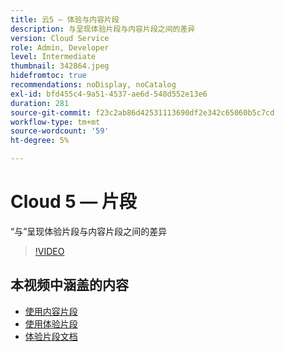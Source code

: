 ```yaml
---
title: 云5 — 体验与内容片段
description: 与呈现体验片段与内容片段之间的差异
version: Cloud Service
role: Admin, Developer
level: Intermediate
thumbnail: 342864.jpeg
hidefromtoc: true
recommendations: noDisplay, noCatalog
exl-id: bfd455c4-9a51-4537-ae6d-548d552e13e6
duration: 281
source-git-commit: f23c2ab86d42531113690df2e342c65060b5c7cd
workflow-type: tm+mt
source-wordcount: '59'
ht-degree: 5%

---
```


# Cloud 5 — 片段

“与”呈现体验片段与内容片段之间的差异

>[!VIDEO](https://video.tv.adobe.com/v/342864?quality=12&learn=on)

## 本视频中涵盖的内容

+ [使用内容片段](https://experienceleague.adobe.com/docs/experience-manager-cloud-service/content/assets/content-fragments/content-fragments.html)
+ [使用体验片段](https://experienceleague.adobe.com/docs/experience-manager-learn/sites/experience-fragments/experience-fragments-feature-video-use.html)
+ [体验片段文档](https://experienceleague.adobe.com/docs/experience-manager-cloud-service/content/sites/authoring/fundamentals/experience-fragments.html)